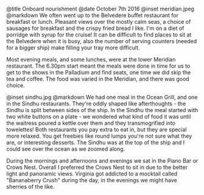 @title		Onboard nourishment
@date		October 7th 2016
@inset		meridian.jpeg
@markdown
We often went up to the
Belvedere buffet restaurant for breakfast or lunch. Pleasant views over the mostly calm seas,
a choice of sausages for breakfast
and the crispy fried bread I like. I'm on a diet of porridge with syrup for the cruise!
It can be difficult to find places to sit at the Belvedere when it is busy, also the
number of serving counters (needed for a bigger ship) make filling your tray more difficult.

Most evening meals, and some lunches, were at the lower Meridian restaurant. The 6.30pm start
meant the meals were done in time for us to get to the shows in the Palladium and find seats,
one time we did skip the tea and coffee. The food was varied in the Meridian, and there
was good choice.

@inset		sindhu.jpg
@markdown
We had one meal in the Ocean Grill, and one in the Sindhu restaurants. They're oddly shaped
like afterthoughts - the Sindhu is split between sides of the ship. In the Sindhu the
meal started with two white buttons on a plate - we wondered what kind of food it was
until the waitress poured a kettle over them and they transmogrified into towelettes!
Both restaurants you pay extra to eat in, but they are special more relaxed. You get
freebies like round lumps you're not sure what they are, or interesting desserts. The
Sindhu was at the top of the ship and I could see over the ocean as we zoomed along.

During the mornings and afternoons and evenings we sat in the Piano Bar or Crows Nest.
Overall I preferred the Crows Nest to sit in due to the better light and panoramic
views. Virginia got addicted to a mocktail called "Bananaberry Crush" during the day,
in the evenings we might have sherries of the like.
